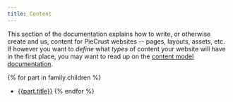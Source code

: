 ```yaml
---
title: Content
---
```


This section of the documentation explains how to write, or otherwise create and
us, content for PieCrust websites -- pages, layouts, assets, etc. If however you
want to *define* what *types* of content your website will have in the first
place, you may want to read up on the [content model documentation][cm].

[cm]: {{docurl('content-model')}}


{% for part in family.children %}
* [{{part.title}}]({{part.url}})
{% endfor %}

